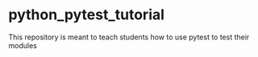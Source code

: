 # python_pytest_tutorial
This repository is meant to teach students how to use pytest to test their modules
